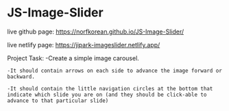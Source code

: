 # JS-Image-Slider

live github page: https://norfkorean.github.io/JS-Image-Slider/

live netlify page: https://jipark-imageslider.netlify.app/

Project Task: 
    -Create a simple image carousel. 

    -It should contain arrows on each side to advance the image forward or backward. 

    -It should contain the little navigation circles at the bottom that indicate which slide you are on (and they should be click-able to advance to that particular slide)

